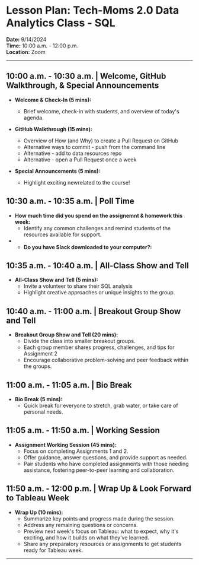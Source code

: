 # Lesson Plan: Tech-Moms 2.0 Data Analytics Class - SQL 
**Date:** 9/14/2024  
**Time:** 10:00 a.m. - 12:00 p.m.  
**Location:** Zoom  

---

## 10:00 a.m. - 10:30 a.m. | Welcome, GitHub Walkthrough, & Special Announcements  
- **Welcome & Check-In (5 mins):**  
  - Brief welcome, check-in with students, and overview of today's agenda.
- **GitHub Walkthrough (15 mins):**  
  - Overview of How (and Why) to create a Pull Request on GitHub
  - Alternative ways to commit - push from the command line
  - Alternative - add to data resources repo
  - Alternative - open a Pull Request once a week

- **Special Announcements (5 mins):**  
  - Highlight exciting newrelated to the course!

## 10:30 a.m. - 10:35 a.m. | Poll Time  
- **How much time did you spend on the assignemnt & homework this week:**  
  - Identify any common challenges and remind students of the resources available for support.
- - **Do you have Slack downloaded to your computer?:**  

## 10:35 a.m. - 10:40 a.m. | All-Class Show and Tell  
- **All-Class Show and Tell (5 mins):**  
  - Invite a volunteer to share their SQL analysis 
  - Highlight creative approaches or unique insights to the group.

## 10:40 a.m. - 11:00 a.m. | Breakout Group Show and Tell  
- **Breakout Group Show and Tell (20 mins):**  
  - Divide the class into smaller breakout groups.
  - Each group member shares progress, challenges, and tips for Assignment 2
  - Encourage collaborative problem-solving and peer feedback within the groups.

## 11:00 a.m. - 11:05 a.m. | Bio Break  
- **Bio Break (5 mins):**  
  - Quick break for everyone to stretch, grab water, or take care of personal needs.

## 11:05 a.m. - 11:50 a.m. | Working Session  
- **Assignment Working Session (45 mins):**  
  - Focus on completing Assignments 1 and 2.
  - Offer guidance, answer questions, and provide support as needed.
  - Pair students who have completed assignments with those needing assistance, fostering peer-to-peer learning and collaboration.
    
## 11:50 a.m. - 12:00 p.m. | Wrap Up & Look Forward to Tableau Week  
- **Wrap Up (10 mins):**  
  - Summarize key points and progress made during the session.
  - Address any remaining questions or concerns.
  - Preview next week's focus on Tableau: what to expect, why it's exciting, and how it builds on what they’ve learned.
  - Share any preparatory resources or assignments to get students ready for Tableau week.

---

